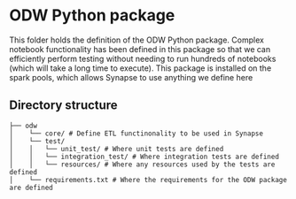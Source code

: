 # ODW Python package
This folder holds the definition of the ODW Python package. Complex notebook functionality has been defined in this package so that we can efficiently perform testing without needing to run hundreds of notebooks (which will take a long time to execute). This package is installed on the spark pools, which allows Synapse to use anything we define here

## Directory structure

```
├── odw
│    └── core/ # Define ETL functinonality to be used in Synapse
│    └── test/
│    │   └── unit_test/ # Where unit tests are defined
│    │   └── integration_test/ # Where integration tests are defined
│    │   └── resources/ # Where any resources used by the tests are defined
│    └── requirements.txt # Where the requirements for the ODW package are defined
```
